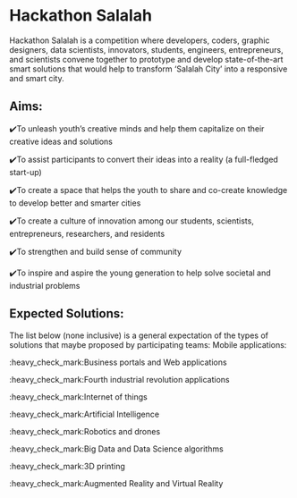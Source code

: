 <h1>Hackathon Salalah</h1>

Hackathon Salalah is a competition where developers, coders, graphic designers, data scientists, innovators, students, engineers, entrepreneurs, and scientists convene together to prototype and develop state-of-the-art smart solutions that would help to transform ‘Salalah City’ into a responsive and smart city. 


<h2>Aims:</h2>

:heavy_check_mark:To unleash youth’s creative minds and help them capitalize on their creative ideas and solutions

:heavy_check_mark:To assist participants to convert their ideas into a reality (a full-fledged start-up)

:heavy_check_mark:To create a space that helps the youth to share and co-create knowledge to develop better and smarter cities

:heavy_check_mark:To create a culture of innovation among our students, scientists, entrepreneurs, researchers, and residents

:heavy_check_mark:To strengthen and build sense of community

:heavy_check_mark:To inspire and aspire the young generation to help solve societal and industrial problems

<p>

</p>


<p>

</p>
<p>

</p>

<h2>Expected Solutions:</h2>

<p>The list below (none inclusive) is a general expectation of the types of solutions that maybe proposed by participating teams: 
Mobile applications:</p>
<p>:heavy_check_mark:Business portals and Web applications</p>
<p>:heavy_check_mark:Fourth industrial revolution applications</p>
<p>:heavy_check_mark:Internet of things</p>
<p>:heavy_check_mark:Artificial Intelligence</p>
<p>:heavy_check_mark:Robotics and drones</p>
<p>:heavy_check_mark:Big Data and Data Science algorithms</p>
<p>:heavy_check_mark:3D printing</p>
<p>:heavy_check_mark:Augmented Reality and Virtual Reality</p>
